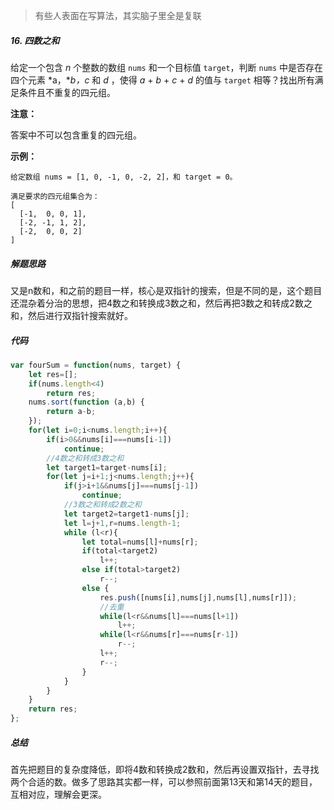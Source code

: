 > 有些人表面在写算法，其实脑子里全是复联



##### 16. 四数之和

给定一个包含 *n* 个整数的数组 `nums` 和一个目标值 `target`，判断 `nums` 中是否存在四个元素 *a，**b，c* 和 *d* ，使得 *a* + *b* + *c* + *d* 的值与 `target` 相等？找出所有满足条件且不重复的四元组。

**注意：**

答案中不可以包含重复的四元组。

**示例：**

```
给定数组 nums = [1, 0, -1, 0, -2, 2]，和 target = 0。

满足要求的四元组集合为：
[
  [-1,  0, 0, 1],
  [-2, -1, 1, 2],
  [-2,  0, 0, 2]
]
```



##### 解题思路

又是n数和，和之前的题目一样，核心是双指针的搜索，但是不同的是，这个题目还混杂着分治的思想，把4数之和转换成3数之和，然后再把3数之和转成2数之和，然后进行双指针搜索就好。



##### 代码

```javascript
var fourSum = function(nums, target) {
    let res=[];
    if(nums.length<4)
        return res;
    nums.sort(function (a,b) {
        return a-b;
    });
    for(let i=0;i<nums.length;i++){
        if(i>0&&nums[i]===nums[i-1])
            continue;
        //4数之和转成3数之和
        let target1=target-nums[i];
        for(let j=i+1;j<nums.length;j++){
            if(j>i+1&&nums[j]===nums[j-1])
                continue;
            //3数之和转成2数之和
            let target2=target1-nums[j];
            let l=j+1,r=nums.length-1;
            while (l<r){
                let total=nums[l]+nums[r];
                if(total<target2)
                    l++;
                else if(total>target2)
                    r--;
                else {
                    res.push([nums[i],nums[j],nums[l],nums[r]]);
                    //去重
                    while(l<r&&nums[l]===nums[l+1])
                        l++;
                    while(l<r&&nums[r]===nums[r-1])
                        r--;
                    l++;
                    r--;
                }
            }
        }
    }
    return res;
};
```



##### 总结

首先把题目的复杂度降低，即将4数和转换成2数和，然后再设置双指针，去寻找两个合适的数。做多了思路其实都一样，可以参照前面第13天和第14天的题目，互相对应，理解会更深。